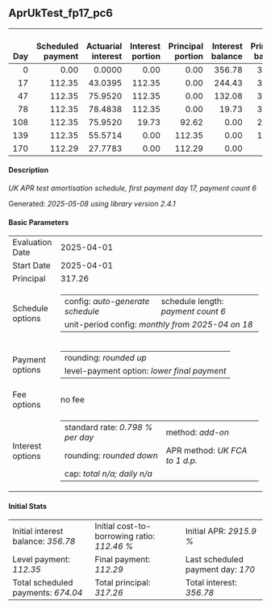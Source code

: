 <h2>AprUkTest_fp17_pc6</h2>
<table>
    <thead style="vertical-align: bottom;">
        <th style="text-align: right;">Day</th>
        <th style="text-align: right;">Scheduled payment</th>
        <th style="text-align: right;">Actuarial interest</th>
        <th style="text-align: right;">Interest portion</th>
        <th style="text-align: right;">Principal portion</th>
        <th style="text-align: right;">Interest balance</th>
        <th style="text-align: right;">Principal balance</th>
        <th style="text-align: right;">Total actuarial interest</th>
        <th style="text-align: right;">Total interest</th>
        <th style="text-align: right;">Total principal</th>
    </thead>
    <tr style="text-align: right;">
        <td class="ci00">0</td>
        <td class="ci01" style="white-space: nowrap;">0.00</td>
        <td class="ci02">0.0000</td>
        <td class="ci03">0.00</td>
        <td class="ci04">0.00</td>
        <td class="ci05">356.78</td>
        <td class="ci06">317.26</td>
        <td class="ci07">0.0000</td>
        <td class="ci08">0.00</td>
        <td class="ci09">0.00</td>
    </tr>
    <tr style="text-align: right;">
        <td class="ci00">17</td>
        <td class="ci01" style="white-space: nowrap;">112.35</td>
        <td class="ci02">43.0395</td>
        <td class="ci03">112.35</td>
        <td class="ci04">0.00</td>
        <td class="ci05">244.43</td>
        <td class="ci06">317.26</td>
        <td class="ci07">43.0395</td>
        <td class="ci08">112.35</td>
        <td class="ci09">0.00</td>
    </tr>
    <tr style="text-align: right;">
        <td class="ci00">47</td>
        <td class="ci01" style="white-space: nowrap;">112.35</td>
        <td class="ci02">75.9520</td>
        <td class="ci03">112.35</td>
        <td class="ci04">0.00</td>
        <td class="ci05">132.08</td>
        <td class="ci06">317.26</td>
        <td class="ci07">118.9915</td>
        <td class="ci08">224.70</td>
        <td class="ci09">0.00</td>
    </tr>
    <tr style="text-align: right;">
        <td class="ci00">78</td>
        <td class="ci01" style="white-space: nowrap;">112.35</td>
        <td class="ci02">78.4838</td>
        <td class="ci03">112.35</td>
        <td class="ci04">0.00</td>
        <td class="ci05">19.73</td>
        <td class="ci06">317.26</td>
        <td class="ci07">197.4753</td>
        <td class="ci08">337.05</td>
        <td class="ci09">0.00</td>
    </tr>
    <tr style="text-align: right;">
        <td class="ci00">108</td>
        <td class="ci01" style="white-space: nowrap;">112.35</td>
        <td class="ci02">75.9520</td>
        <td class="ci03">19.73</td>
        <td class="ci04">92.62</td>
        <td class="ci05">0.00</td>
        <td class="ci06">224.64</td>
        <td class="ci07">273.4274</td>
        <td class="ci08">356.78</td>
        <td class="ci09">92.62</td>
    </tr>
    <tr style="text-align: right;">
        <td class="ci00">139</td>
        <td class="ci01" style="white-space: nowrap;">112.35</td>
        <td class="ci02">55.5714</td>
        <td class="ci03">0.00</td>
        <td class="ci04">112.35</td>
        <td class="ci05">0.00</td>
        <td class="ci06">112.29</td>
        <td class="ci07">328.9988</td>
        <td class="ci08">356.78</td>
        <td class="ci09">204.97</td>
    </tr>
    <tr style="text-align: right;">
        <td class="ci00">170</td>
        <td class="ci01" style="white-space: nowrap;">112.29</td>
        <td class="ci02">27.7783</td>
        <td class="ci03">0.00</td>
        <td class="ci04">112.29</td>
        <td class="ci05">0.00</td>
        <td class="ci06">0.00</td>
        <td class="ci07">356.7771</td>
        <td class="ci08">356.78</td>
        <td class="ci09">317.26</td>
    </tr>
</table>
<h4>Description</h4>
<p><i>UK APR test amortisation schedule, first payment day 17, payment count 6</i></p>
<p>Generated: <i>2025-05-08 using library version 2.4.1</i></p>
<h4>Basic Parameters</h4>
<table>
    <tr>
        <td>Evaluation Date</td>
        <td>2025-04-01</td>
    </tr>
    <tr>
        <td>Start Date</td>
        <td>2025-04-01</td>
    </tr>
    <tr>
        <td>Principal</td>
        <td>317.26</td>
    </tr>
    <tr>
        <td>Schedule options</td>
        <td>
            <table>
                <tr>
                    <td>config: <i>auto-generate schedule</i></td>
                    <td>schedule length: <i><i>payment count</i> 6</i></td>
                </tr>
                <tr>
                    <td colspan="2" style="white-space: nowrap;">unit-period config: <i>monthly from 2025-04 on 18</i></td>
                </tr>
            </table>
        </td>
    </tr>
    <tr>
        <td>Payment options</td>
        <td>
            <table>
                <tr>
                    <td>rounding: <i>rounded up</i></td>
                </tr>
                <tr>
                    <td>level-payment option: <i>lower&nbsp;final&nbsp;payment</i></td>
                </tr>
            </table>
        </td>
    </tr>
    <tr>
        <td>Fee options</td>
        <td>no fee
        </td>
    </tr>
    <tr>
        <td>Interest options</td>
        <td>
            <table>
                <tr>
                    <td>standard rate: <i>0.798 % per day</i></td>
                    <td>method: <i>add-on</i></td>
                </tr>
                <tr>
                    <td>rounding: <i>rounded down</i></td>
                    <td>APR method: <i>UK FCA to 1 d.p.</i></td>
                </tr>
                <tr>
                    <td colspan="2">cap: <i>total <i>n/a</i>; daily <i>n/a</i></td>
                </tr>
            </table>
        </td>
    </tr>
</table>
<h4>Initial Stats</h4>
<table>
    <tr>
        <td>Initial interest balance: <i>356.78</i></td>
        <td>Initial cost-to-borrowing ratio: <i>112.46 %</i></td>
        <td>Initial APR: <i>2915.9 %</i></td>
    </tr>
    <tr>
        <td>Level payment: <i>112.35</i></td>
        <td>Final payment: <i>112.29</i></td>
        <td>Last scheduled payment day: <i>170</i></td>
    </tr>
    <tr>
        <td>Total scheduled payments: <i>674.04</i></td>
        <td>Total principal: <i>317.26</i></td>
        <td>Total interest: <i>356.78</i></td>
    </tr>
</table>
